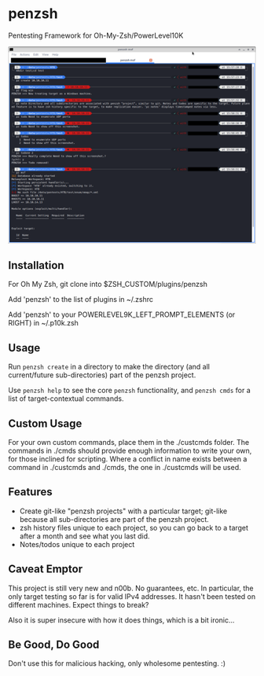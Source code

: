 # penzsh
Pentesting Framework for Oh-My-Zsh/PowerLevel10K

![Screenshot of penzsh in action](penzsh.png)

## Installation
For Oh My Zsh, git clone into $ZSH_CUSTOM/plugins/penzsh

Add 'penzsh' to the list of plugins in ~/.zshrc

Add 'penzsh' to your POWERLEVEL9K_LEFT_PROMPT_ELEMENTS (or RIGHT) in ~/.p10k.zsh

## Usage
Run `penzsh create` in a directory to make the directory (and all current/future sub-directories) part of the penzsh project.

Use `penzsh help` to see the core `penzsh` functionality, and `penzsh cmds` for a list of target-contextual commands.

## Custom Usage
For your own custom commands, place them in the ./custcmds folder. The commands in ./cmds should provide enough information to write your own, for those inclined for scripting. Where a conflict in name exists between a command in ./custcmds and ./cmds, the one in ./custcmds will be used.

## Features
   - Create git-like "penzsh projects" with a particular target; git-like because all sub-directories are part of the penzsh project.
   - zsh history files unique to each project, so you can go back to a target after a month and see what you last did.
   - Notes/todos unique to each project

## Caveat Emptor
This project is still very new and n00b. No guarantees, etc. In particular, the only target testing so far is for valid IPv4 addresses. It hasn't been tested on different machines. Expect things to break?

Also it is super insecure with how it does things, which is a bit ironic...

## Be Good, Do Good
Don't use this for malicious hacking, only wholesome pentesting. :)
